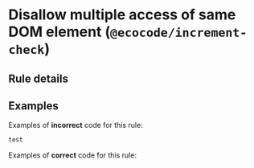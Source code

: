 # Disallow multiple access of same DOM element (`@ecocode/increment-check`)


## Rule details



## Examples

Examples of **incorrect** code for this rule:

```js
test
```

Examples of **correct** code for this rule:

```js

```